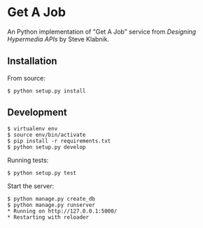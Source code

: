 Get A Job
=========

An Python implementation of "Get A Job" service from _Designing
Hypermedia APIs_ by Steve Klabnik.

Installation
------------

From source:

    $ python setup.py install

Development
-----------

    $ virtualenv env
    $ source env/bin/activate
    $ pip install -r requirements.txt
    $ python setup.py develop

Running tests:

    $ python setup.py test

Start the server:

    $ python manage.py create_db
    $ python manage.py runserver
    * Running on http://127.0.0.1:5000/
    * Restarting with reloader
